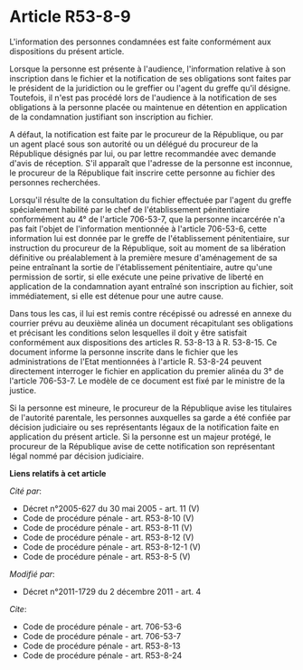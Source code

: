 # Article R53-8-9

L'information des personnes condamnées est faite conformément aux dispositions du présent article. 

Lorsque la personne est présente à l'audience, l'information relative à son inscription dans le fichier et la notification de
ses obligations sont faites par le président de la juridiction ou le greffier ou l'agent du greffe qu'il désigne. Toutefois,
il n'est pas procédé lors de l'audience à la notification de ses obligations à la personne placée ou maintenue en détention
en application de la condamnation justifiant son inscription au fichier. 

A défaut, la notification est faite par le procureur de la République, ou par un agent placé sous son autorité ou un délégué
du procureur de la République désignés par lui, ou par lettre recommandée avec demande d'avis de réception. S'il apparaît que
l'adresse de la personne est inconnue, le procureur de la République fait inscrire cette personne au fichier des personnes
recherchées. 

Lorsqu'il résulte de la consultation du fichier effectuée par l'agent du greffe spécialement habilité par le chef de
l'établissement pénitentiaire conformément au 4° de l'article 706-53-7, que la personne incarcérée n'a pas fait l'objet de
l'information mentionnée à l'article 706-53-6, cette information lui est donnée par le greffe de l'établissement
pénitentiaire, sur instruction du procureur de la République, soit au moment de sa libération définitive ou préalablement à
la première mesure d'aménagement de sa peine entraînant la sortie de l'établissement pénitentiaire, autre qu'une permission
de sortir, si elle exécute une peine privative de liberté en application de la condamnation ayant entraîné son inscription au
fichier, soit immédiatement, si elle est détenue pour une autre cause. 

Dans tous les cas, il lui est remis contre récépissé ou adressé en annexe du courrier prévu au deuxième alinéa un document
récapitulant ses obligations et précisant les conditions selon lesquelles il doit y être satisfait conformément aux
dispositions des articles R. 53-8-13 à R. 53-8-15. Ce document informe la personne inscrite dans le fichier que les
administrations de l'Etat mentionnées à l'article R. 53-8-24 peuvent directement interroger le fichier en application du
premier alinéa du 3° de l'article 706-53-7. Le modèle de ce document est fixé par le ministre de la justice. 

Si la personne est mineure, le procureur de la République avise les titulaires de l'autorité parentale, les personnes
auxquelles sa garde a été confiée par décision judiciaire ou ses représentants légaux de la notification faite en application
du présent article. Si la personne est un majeur protégé, le procureur de la République avise de cette notification son
représentant légal nommé par décision judiciaire.

**Liens relatifs à cet article**

_Cité par_:

  - Décret n°2005-627 du 30 mai 2005 - art. 11 (V)
  - Code de procédure pénale - art. R53-8-10 (V)
  - Code de procédure pénale - art. R53-8-11 (V)
  - Code de procédure pénale - art. R53-8-12 (V)
  - Code de procédure pénale - art. R53-8-12-1 (V)
  - Code de procédure pénale - art. R53-8-5 (V)

_Modifié par_:

  - Décret n°2011-1729 du 2 décembre 2011 - art. 4

_Cite_:

  - Code de procédure pénale - art. 706-53-6
  - Code de procédure pénale - art. 706-53-7
  - Code de procédure pénale - art. R53-8-13
  - Code de procédure pénale - art. R53-8-24
